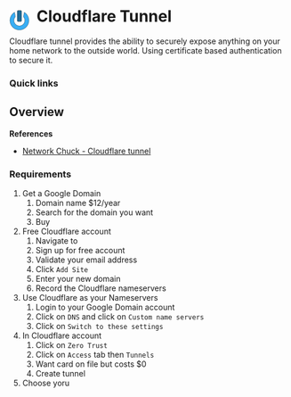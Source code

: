 # Cloudflare Tunnel <img style="margin: 6px 13px 0px 0px" align="left" src="../../../data/images/logo_36x36.png" />

Cloudflare tunnel provides the ability to securely expose anything on your home network to the 
outside world. Using certificate based authentication to secure it.

### Quick links


## Overview

**References**
* [Network Chuck - Cloudflare tunnel](https://www.youtube.com/watch?v=ey4u7OUAF3c&list=PLzmwdgeaBWXF8EvmySDRUUEsYhyfIEqJb&index=2)

### Requirements
1. Get a Google Domain
   1. Domain name $12/year
   2. Search for the domain you want
   3. Buy
2. Free Cloudflare account
   1. Navigate to
   2. Sign up for free account
   3. Validate your email address
   4. Click `Add Site`
   5. Enter your new domain
   6. Record the Cloudflare nameservers
3. Use Cloudflare as your Nameservers
   1. Login to your Google Domain account
   2. Click on `DNS` and click on `Custom name servers`
   3. Click on `Switch to these settings`
4. In Cloudflare account
   1. Click on `Zero Trust`
   2. Click on `Access` tab then `Tunnels`
   3. Want card on file but costs $0
   4. Create tunnel
5. Choose yoru 
